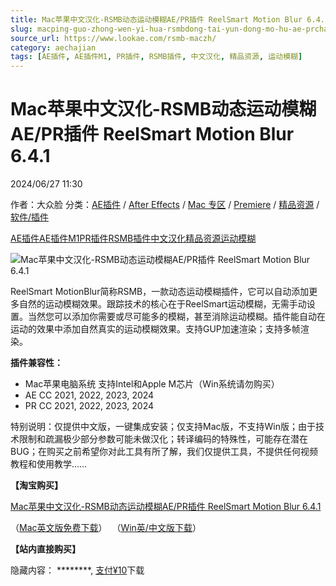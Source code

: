 ```yaml
---
title: Mac苹果中文汉化-RSMB动态运动模糊AE/PR插件 ReelSmart Motion Blur 6.4.1
slug: macping-guo-zhong-wen-yi-hua-rsmbdong-tai-yun-dong-mo-hu-ae-prcha-jian-reelsmart-motion-blur-6-4-1
source_url: https://www.lookae.com/rsmb-maczh/
category: aechajian
tags: [AE插件, AE插件M1, PR插件, RSMB插件, 中文汉化, 精品资源, 运动模糊]
---
```

# Mac苹果中文汉化-RSMB动态运动模糊AE/PR插件 ReelSmart Motion Blur 6.4.1

2024/06/27 11:30

作者：大众脸
分类：[AE插件](https://www.lookae.com/after-effects/aechajian/) / [After Effects](https://www.lookae.com/after-effects/) / [Mac 专区](https://www.lookae.com/mac-osx/) / [Premiere](https://www.lookae.com/qitarjcj/premierezy/) / [精品资源](https://www.lookae.com/fufei/) / [软件/插件](https://www.lookae.com/qitarjcj/)

[AE插件](https://www.lookae.com/tag/ae%e6%8f%92%e4%bb%b6/)[AE插件M1](https://www.lookae.com/tag/aem1/)[PR插件](https://www.lookae.com/tag/pr%e6%8f%92%e4%bb%b6/)[RSMB插件](https://www.lookae.com/tag/rsmb%e6%8f%92%e4%bb%b6/)[中文汉化](https://www.lookae.com/tag/%e4%b8%ad%e6%96%87%e6%b1%89%e5%8c%96/)[精品资源](https://www.lookae.com/tag/%e7%b2%be%e5%93%81%e8%b5%84%e6%ba%90/)[运动模糊](https://www.lookae.com/tag/%e8%bf%90%e5%8a%a8%e6%a8%a1%e7%b3%8a/)

![Mac苹果中文汉化-RSMB动态运动模糊AE/PR插件 ReelSmart Motion Blur 6.4.1](https://www.lookae.com/wp-content/uploads/2024/06/RSMB-Mac-ZH.jpg "Mac苹果中文汉化-RSMB动态运动模糊AE/PR插件 ReelSmart Motion Blur 6.4.1-LookAE.com")

[](https://cloud.video.taobao.com//play/u/705956171/p/1/e/6/t/1/50159754464.mp4?_=1")

ReelSmart MotionBlur简称RSMB，一款动态运动模糊插件，它可以自动添加更多自然的运动模糊效果。跟踪技术的核心在于ReelSmart运动模糊，无需手动设置。当然您可以添加你需要或尽可能多的模糊，甚至消除运动模糊。插件能自动在运动的效果中添加自然真实的运动模糊效果。支持GUP加速渲染；支持多帧渲染。

**插件兼容性：**

* Mac苹果电脑系统 支持Intel和Apple M芯片（Win系统请勿购买）
* AE CC 2021, 2022, 2023, 2024
* PR CC 2021, 2022, 2023, 2024

特别说明：仅提供中文版，一键集成安装；仅支持Mac版，不支持Win版；由于技术限制和疏漏极少部分参数可能未做汉化；转译编码的特殊性，可能存在潜在BUG；在购买之前希望你对此工具有所了解，我们仅提供工具，不提供任何视频教程和使用教学……

**【淘宝购买】**

[Mac苹果中文汉化-RSMB动态运动模糊AE/PR插件 ReelSmart Motion Blur 6.4.1](https://item.taobao.com/item.htm?ft=t&id=810049616475)

（[Mac英文版免费下载](https://www.lookae.com/revisionfx-2303/)）  （[Win英/中文版下载](https://www.lookae.com/revisionfx-21-zh/)）

**【站内直接购买】**

隐藏内容：
\*\*\*\*\*\*\*\*,
[支付¥10](https://www.lookae.com/wp-login.php?redirect_to=https%3A%2F%2Fwww.lookae.com%2Frsmb-maczh%2F)下载
